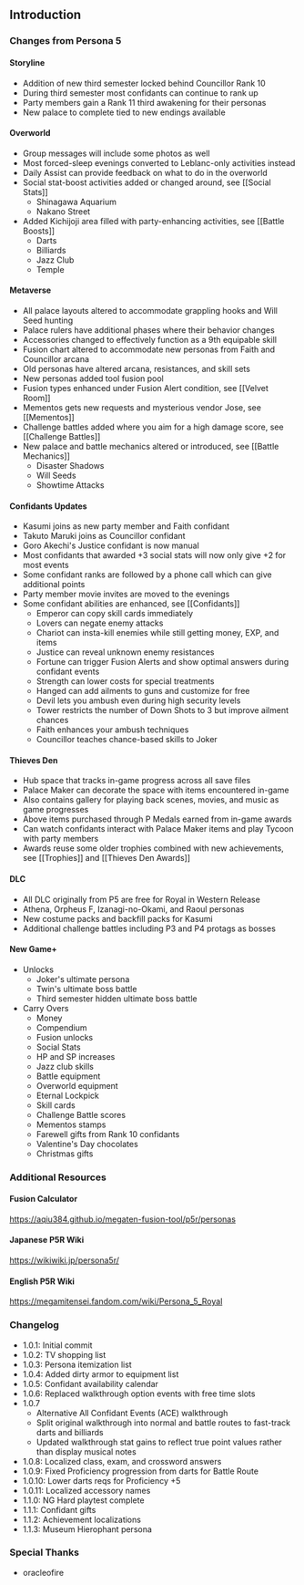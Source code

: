 ## Introduction
### Changes from Persona 5
#### Storyline
* Addition of new third semester locked behind Councillor Rank 10
* During third semester most confidants can continue to rank up
* Party members gain a Rank 11 third awakening for their personas
* New palace to complete tied to new endings available

#### Overworld
* Group messages will include some photos as well
* Most forced-sleep evenings converted to Leblanc-only activities instead
* Daily Assist can provide feedback on what to do in the overworld
* Social stat-boost activities added or changed around, see [[Social Stats]]
    * Shinagawa Aquarium
    * Nakano Street
* Added Kichijoji area filled with party-enhancing activities, see [[Battle Boosts]]
    * Darts
    * Billiards
    * Jazz Club
    * Temple

#### Metaverse
* All palace layouts altered to accommodate grappling hooks and Will Seed hunting
* Palace rulers have additional phases where their behavior changes
* Accessories changed to effectively function as a 9th equipable skill
* Fusion chart altered to accommodate new personas from Faith and Councillor arcana
* Old personas have altered arcana, resistances, and skill sets
* New personas added tool fusion pool
* Fusion types enhanced under Fusion Alert condition, see [[Velvet Room]]
* Mementos gets new requests and mysterious vendor Jose, see [[Mementos]]
* Challenge battles added where you aim for a high damage score, see [[Challenge Battles]]
* New palace and battle mechanics altered or introduced, see [[Battle Mechanics]]
    * Disaster Shadows
    * Will Seeds
    * Showtime Attacks

#### Confidants Updates
* Kasumi joins as new party member and Faith confidant
* Takuto Maruki joins as Councillor confidant
* Goro Akechi's Justice confidant is now manual
* Most confidants that awarded +3 social stats will now only give +2 for most events
* Some confidant ranks are followed by a phone call which can give additional points
* Party member movie invites are moved to the evenings
* Some confidant abilities are enhanced, see [[Confidants]]
    * Emperor can copy skill cards immediately
    * Lovers can negate enemy attacks
    * Chariot can insta-kill enemies while still getting money, EXP, and items
    * Justice can reveal unknown enemy resistances
    * Fortune can trigger Fusion Alerts and show optimal answers during confidant events
    * Strength can lower costs for special treatments
    * Hanged can add ailments to guns and customize for free
    * Devil lets you ambush even during high security levels
    * Tower restricts the number of Down Shots to 3 but improve ailment chances
    * Faith enhances your ambush techniques
    * Councillor teaches chance-based skills to Joker

#### Thieves Den
* Hub space that tracks in-game progress across all save files
* Palace Maker can decorate the space with items encountered in-game
* Also contains gallery for playing back scenes, movies, and music as game progresses
* Above items purchased through P Medals earned from in-game awards
* Can watch confidants interact with Palace Maker items and play Tycoon with party members
* Awards reuse some older trophies combined with new achievements, see [[Trophies]] and  [[Thieves Den Awards]]

#### DLC
* All DLC originally from P5 are free for Royal in Western Release
* Athena, Orpheus F, Izanagi-no-Okami, and Raoul personas
* New costume packs and backfill packs for Kasumi
* Additional challenge battles including P3 and P4 protags as bosses

#### New Game+
* Unlocks
    * Joker's ultimate persona
    * Twin's ultimate boss battle
    * Third semester hidden ultimate boss battle
* Carry Overs
    * Money
    * Compendium
    * Fusion unlocks
    * Social Stats
    * HP and SP increases
    * Jazz club skills
    * Battle equipment
    * Overworld equipment
    * Eternal Lockpick
    * Skill cards
    * Challenge Battle scores
    * Mementos stamps
    * Farewell gifts from Rank 10 confidants
    * Valentine's Day chocolates
    * Christmas gifts

### Additional Resources
#### Fusion Calculator
https://aqiu384.github.io/megaten-fusion-tool/p5r/personas

#### Japanese P5R Wiki
https://wikiwiki.jp/persona5r/

#### English P5R Wiki
https://megamitensei.fandom.com/wiki/Persona_5_Royal

### Changelog
* 1.0.1: Initial commit
* 1.0.2: TV shopping list
* 1.0.3: Persona itemization list
* 1.0.4: Added dirty armor to equipment list
* 1.0.5: Confidant availability calendar
* 1.0.6: Replaced walkthrough option events with free time slots
* 1.0.7
    * Alternative All Confidant Events (ACE) walkthrough
    * Split original walkthrough into normal and battle routes to fast-track darts and billiards
    * Updated walkthrough stat gains to reflect true point values rather than display musical notes
* 1.0.8: Localized class, exam, and crossword answers
* 1.0.9: Fixed Proficiency progression from darts for Battle Route
* 1.0.10: Lower darts reqs for Proficiency +5
* 1.0.11: Localized accessory names
* 1.1.0: NG Hard playtest complete
* 1.1.1: Confidant gifts
* 1.1.2: Achievement localizations
* 1.1.3: Museum Hierophant persona

### Special Thanks
* oracleofire
